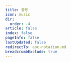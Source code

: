 ```yaml
---
title: 音乐
icon: music
dir:
  order: -4
article: false
index: false
pageInfo: false
lastUpdated: false
redirectTo: abc-notation.md
breadcrumbExclude: true
---
```

